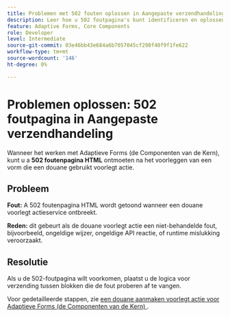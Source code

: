 ```yaml
---
title: Problemen met 502 fouten oplossen in Aangepaste verzendhandeling voor Adaptieve Forms
description: Leer hoe u 502 foutpagina's kunt identificeren en oplossen die optreden wanneer u aangepaste verzendacties gebruikt in Adaptive Forms (Core Components). Deze gids verklaart gemeenschappelijke oorzaken, zoals unhandled uitzonderingen, en verstrekt resolutiestappen.
feature: Adaptive Forms, Core Components
role: Developer
level: Intermediate
source-git-commit: 03e46bb43e684a6b7057045cf298f40f9f1fe622
workflow-type: tm+mt
source-wordcount: '146'
ht-degree: 0%

---
```



# Problemen oplossen: 502 foutpagina in Aangepaste verzendhandeling

Wanneer het werken met Adaptieve Forms (de Componenten van de Kern), kunt u a **502 foutenpagina HTML** ontmoeten na het voorleggen van een vorm die een douane gebruikt voorlegt actie.

## Probleem

**Fout:** A 502 foutenpagina HTML wordt getoond wanneer een douane voorlegt actieservice ontbreekt.

**Reden:** dit gebeurt als de douane voorlegt actie een niet-behandelde fout, bijvoorbeeld, ongeldige wijzer, ongeldige API reactie, of runtime mislukking veroorzaakt.

## Resolutie

Als u de 502-foutpagina wilt voorkomen, plaatst u de logica voor verzending tussen blokken die de fout proberen af te vangen.

Voor gedetailleerde stappen, zie [ een douane aanmaken voorlegt actie voor Adaptieve Forms (de Componenten van de Kern) ](/help/forms/custom-submit-action-for-adaptive-forms-based-on-core-components.md).
